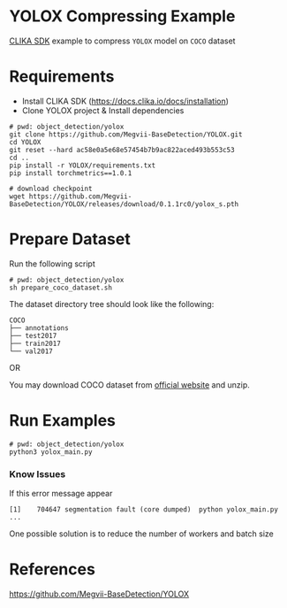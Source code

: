 # YOLOX Compressing Example
<ins>CLIKA SDK</ins> example to compress `YOLOX` model on `COCO` dataset


# Requirements

- Install CLIKA SDK (https://docs.clika.io/docs/installation)
- Clone YOLOX project & Install dependencies

```
# pwd: object_detection/yolox
git clone https://github.com/Megvii-BaseDetection/YOLOX.git
cd YOLOX
git reset --hard ac58e0a5e68e57454b7b9ac822aced493b553c53
cd ..
pip install -r YOLOX/requirements.txt
pip install torchmetrics==1.0.1

# download checkpoint
wget https://github.com/Megvii-BaseDetection/YOLOX/releases/download/0.1.1rc0/yolox_s.pth
```

# Prepare Dataset

Run the following script

```
# pwd: object_detection/yolox
sh prepare_coco_dataset.sh
```

The dataset directory tree should look like the following:

```
COCO
├── annotations
├── test2017
├── train2017
└── val2017
```

OR

You may download COCO dataset from [official website](https://cocodataset.org/#download) and unzip.

# Run Examples

```
# pwd: object_detection/yolox
python3 yolox_main.py
```

### Know Issues

If this error message appear

```
[1]    704647 segmentation fault (core dumped)  python yolox_main.py ...
```

One possible solution is to reduce the number of workers and batch size

# References

https://github.com/Megvii-BaseDetection/YOLOX

